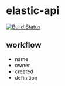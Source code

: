 # elastic-api
[![Build Status](https://travis-ci.org/elastic-bpm/elastic-api.svg?branch=master)](https://travis-ci.org/elastic-bpm/elastic-api)

## workflow
- name
- owner
- created
- definition
